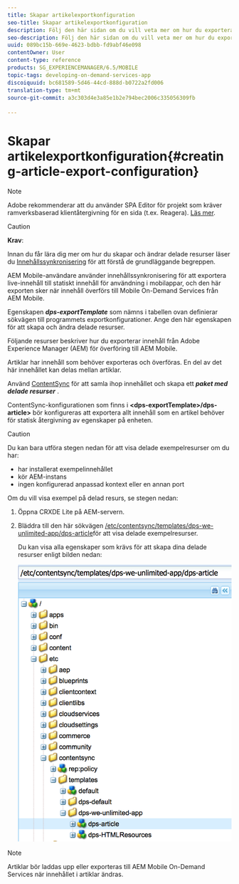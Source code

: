 ```yaml
---
title: Skapar artikelexportkonfiguration
seo-title: Skapar artikelexportkonfiguration
description: Följ den här sidan om du vill veta mer om hur du exporterar innehåll från Adobe Experience Manager (AEM) för överföring till AEM Mobile.
seo-description: Följ den här sidan om du vill veta mer om hur du exporterar innehåll från Adobe Experience Manager (AEM) för överföring till AEM Mobile.
uuid: 089bc15b-669e-4623-bdbb-fd9abf46e098
contentOwner: User
content-type: reference
products: SG_EXPERIENCEMANAGER/6.5/MOBILE
topic-tags: developing-on-demand-services-app
discoiquuid: bc681589-5d46-44cd-888d-b0722a2fd006
translation-type: tm+mt
source-git-commit: a3c303d4e3a85e1b2e794bec2006c335056309fb

---
```



# Skapar artikelexportkonfiguration{#creating-article-export-configuration}

>[!NOTE]
>
>Adobe rekommenderar att du använder SPA Editor för projekt som kräver ramverksbaserad klientåtergivning för en sida (t.ex. Reagera). [Läs mer](/help/sites-developing/spa-overview.md).

>[!CAUTION]
>
>**Krav**:
>
>Innan du får lära dig mer om hur du skapar och ändrar delade resurser läser du [Innehållssynkronisering](/help/mobile/mobile-ondemand-contentsync.md) för att förstå de grundläggande begreppen.

AEM Mobile-användare använder innehållssynkronisering för att exportera live-innehåll till statiskt innehåll för användning i mobilappar, och den här exporten sker när innehåll överförs till Mobile On-Demand Services från AEM Mobile.

Egenskapen ***dps-exportTemplate*** som nämns i tabellen ovan definierar sökvägen till programmets exportkonfigurationer. Ange den här egenskapen för att skapa och ändra delade resurser.

Följande resurser beskriver hur du exporterar innehåll från Adobe Experience Manager (AEM) för överföring till AEM Mobile.

Artiklar har innehåll som behöver exporteras och överföras. En del av det här innehållet kan delas mellan artiklar.

Använd [ContentSync](/help/mobile/mobile-ondemand-contentsync.md) för att samla ihop innehållet och skapa ett ***paket med delade resurser*** .

ContentSync-konfigurationen som finns i **&lt;dps-exportTemplate>/dps-article>** bör konfigureras att exportera allt innehåll som en artikel behöver för statisk återgivning av egenskaper på enheten.

>[!CAUTION]
>
>Du kan bara utföra stegen nedan för att visa delade exempelresurser om du har:
>
>* har installerat exempelinnehållet
>* kör AEM-instans
>* ingen konfigurerad anpassad kontext eller en annan port
>



Om du vill visa exempel på delad resurs, se stegen nedan:

1. Öppna CRXDE Lite på AEM-servern.
1. Bläddra till den här sökvägen [/etc/contentsync/templates/dps-we-unlimited-app/dps-article](http://localhost:4502/crx/de/index.jsp#/etc/contentsync/templates/dps-we-unlimited-app/dps-article)för att visa delade exempelresurser.

   Du kan visa alla egenskaper som krävs för att skapa dina delade resurser enligt bilden nedan:

   ![chlimage_1-134](assets/chlimage_1-134.png)

>[!NOTE]
>
>Artiklar bör laddas upp eller exporteras till AEM Mobile On-Demand Services när innehållet i artiklar ändras.

